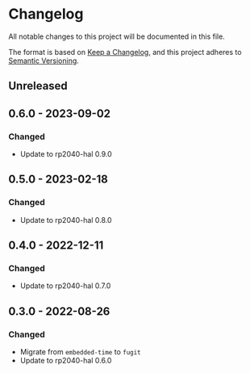 # Changelog

All notable changes to this project will be documented in this file.

The format is based on [Keep a Changelog](https://keepachangelog.com/en/1.0.0/),
and this project adheres to [Semantic Versioning](https://semver.org/spec/v2.0.0.html).

## Unreleased

## 0.6.0 - 2023-09-02

### Changed

- Update to rp2040-hal 0.9.0

## 0.5.0 - 2023-02-18

### Changed

- Update to rp2040-hal 0.8.0

## 0.4.0 - 2022-12-11

### Changed

- Update to rp2040-hal 0.7.0

## 0.3.0 - 2022-08-26

### Changed

- Migrate from `embedded-time` to `fugit`
- Update to rp2040-hal 0.6.0

